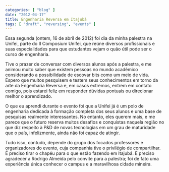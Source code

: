 ```yaml
---
categories: [ "blog" ]
date: "2012-04-17"
title: Engenharia Reversa em Itajubá
tags: [ "draft", "reversing", "events" ]
---
```

Essa segunda (ontem, 16 de abril de 2012) foi dia da minha palestra na Unifei, parte do II Composium Unifei, que reúne diversos profissionais e suas especialidades para que estudantes vejam o quão útil pode ser o curso de engenharia.

Tive o prazer de conversar com diversos alunos após a palestra, e me animou muito saber que existem pessoas no mundo acadêmico considerando a possibilidade de escovar bits como um meio de vida. Espero que muitos pesquisem e testem seus conhecimentos em torno da arte da Engenharia Reversa e, em casos extremos, entrem em contato comigo, pois estarei feliz em responder dúvidas pontuais ou direcionar melhor o aprendizado.

O que eu aprendi durante o evento foi que a Unifei já é um polo de engenharia dedicada à formação completa dos seus alunos e uma base de pesquisas realmente interessantes. No entanto, eles querem mais, e me parece que o futuro reserva muitos desafios e conquistas naquela região no que diz respeito à P&D de novas tecnologias em um grau de maturidade que o país, infelizmente, ainda não foi capaz de atingir.

Tudo isso, contudo, depende do grupo dos focados professores e organizadores do evento, cuja companhia tive o privilégio de compartilhar. É preciso tirar o chapéu para o que estão fazendo em Itajubá. E preciso agradecer a Rodrigo Almeida pelo convite para a palestra; foi de fato uma experiência única conhecer o campus e a maravilhosa cidade mineira.
